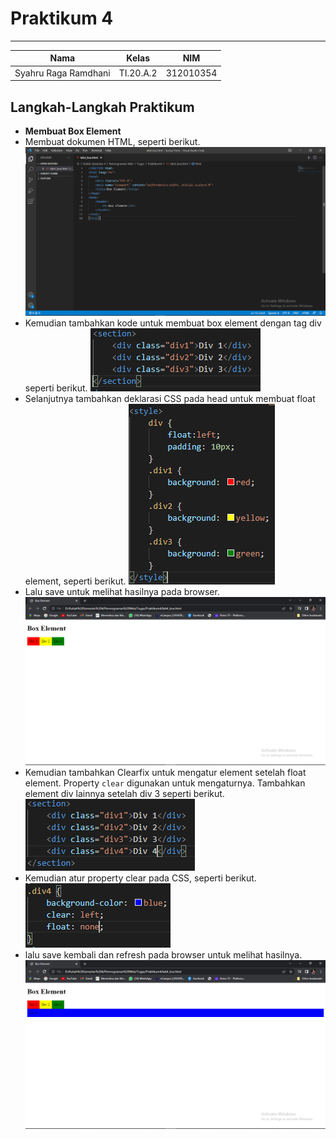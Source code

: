 # **Praktikum 4**
  ---------------
|Nama			|Kelas		|NIM		|
|-----			|-----		|-----		|
|Syahru	Raga Ramdhani	|TI.20.A.2	|312010354	|

## **Langkah-Langkah Praktikum**
* **Membuat Box Element**
* Membuat dokumen HTML, seperti berikut.</br>
![Gambar](/gambar/Capture1.PNG)
* Kemudian tambahkan kode untuk membuat box element dengan tag div seperti berikut.
![Gambar](/gambar/Capture2.PNG)
* Selanjutnya tambahkan deklarasi CSS pada head untuk membuat float element, seperti berikut.
![Gambar](/gambar/Capture3.PNG)
* Lalu save untuk melihat hasilnya pada browser.
![Gambar](/gambar/Capture4.PNG)
* Kemudian tambahkan Clearfix untuk mengatur element setelah float element. Property `clear` digunakan untuk mengaturnya. Tambahkan element div lainnya setelah div 3 seperti berikut.
![Gambar](/gambar/Capture5.PNG)
* Kemudian atur property clear pada CSS, seperti berikut.
![Gambar](/gambar/Capture6.PNG)
* lalu save kembali dan refresh pada browser untuk melihat hasilnya.
![Gambar](/gambar/Capture7.PNG)